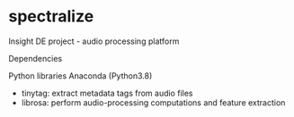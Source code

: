 # spectralize
Insight DE project - audio processing platform




Dependencies

Python libraries
Anaconda (Python3.8)
- tinytag: extract metadata tags from audio files
- librosa: perform audio-processing computations and feature extraction



